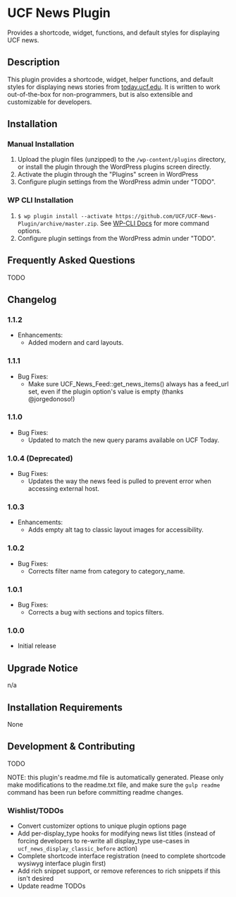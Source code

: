 # UCF News Plugin #

Provides a shortcode, widget, functions, and default styles for displaying UCF news.


## Description ##

This plugin provides a shortcode, widget, helper functions, and default styles for displaying news stories from [today.ucf.edu](https://today.ucf.edu).  It is written to work out-of-the-box for non-programmers, but is also extensible and customizable for developers.


## Installation ##

### Manual Installation ###
1. Upload the plugin files (unzipped) to the `/wp-content/plugins` directory, or install the plugin through the WordPress plugins screen directly.
2. Activate the plugin through the "Plugins" screen in WordPress
3. Configure plugin settings from the WordPress admin under "TODO".

### WP CLI Installation ###
1. `$ wp plugin install --activate https://github.com/UCF/UCF-News-Plugin/archive/master.zip`.  See [WP-CLI Docs](http://wp-cli.org/commands/plugin/install/) for more command options.
2. Configure plugin settings from the WordPress admin under "TODO".


## Frequently Asked Questions ##

TODO



## Changelog ##

### 1.1.2 ###

* Enhancements:
    * Added modern and card layouts.

### 1.1.1 ###

* Bug Fixes:
    * Make sure UCF_News_Feed::get_news_items() always has a feed_url set, even if the plugin option's value is empty (thanks @jorgedonoso!)

### 1.1.0 ###

* Bug Fixes:
    * Updated to match the new query params available on UCF Today.

### 1.0.4 (Deprecated) ###

* Bug Fixes:
  * Updates the way the news feed is pulled to prevent error when accessing external host.

### 1.0.3 ###

* Enhancements:
  * Adds empty alt tag to classic layout images for accessibility.

### 1.0.2 ###

* Bug Fixes:
  * Corrects filter name from category to category_name.

### 1.0.1 ###

* Bug Fixes:
  * Corrects a bug with sections and topics filters.

### 1.0.0 ###
* Initial release


## Upgrade Notice ##

n/a


## Installation Requirements ##

None


## Development & Contributing ##

TODO

NOTE: this plugin's readme.md file is automatically generated.  Please only make modifications to the readme.txt file, and make sure the `gulp readme` command has been run before committing readme changes.

### Wishlist/TODOs ###
* Convert customizer options to unique plugin options page
* Add per-display_type hooks for modifying news list titles (instead of forcing developers to re-write all display_type use-cases in `ucf_news_display_classic_before` action)
* Complete shortcode interface registration (need to complete shortcode wysiwyg interface plugin first)
* Add rich snippet support, or remove references to rich snippets if this isn't desired
* Update readme TODOs
